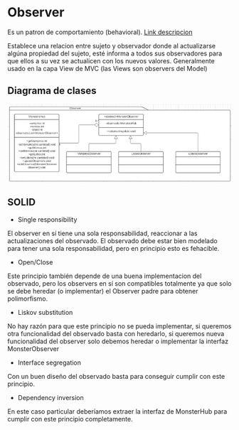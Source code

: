 # Observer
Es un patron de comportamiento (behavioral). [Link descripcion](https://sourcemaking.com/design_patterns/observer)

Establece una relacion entre sujeto y observador donde al actualizarse algúna propiedad del 
sujeto, esté informa a todos sus observadores para que ellos a su vez se actualicen con los nuevos valores. Generalmente usado en la capa View de MVC (las Views son observers del Model)

## Diagrama de clases
![UML](observer.jpg)

## SOLID
* Single responsibility

El observer en sí tiene una sola responsabilidad, reaccionar a las actualizaciones del observado. El observado debe estar bien modelado para tener una sola responsabilidad, pero en principio esto es fehacible.

* Open/Close

Este principio también depende de una buena implementacion del observado, pero los observers en sí son compatibles totalmente ya que solo se debe heredar (o implementar) el Observer padre para obtener polimorfismo.

* Liskov substitution

No hay razón para que este principio no se pueda implementar, si queremos otra funcionalidad del observado basta con heredarlo, si queremos nueva funcionalidad del observer solo debemos heredar o implementar la interfaz MonsterObserver

* Interface segregation

Con un buen diseño del observado basta para conseguir cumplir con este principio.

* Dependency inversion

En este caso particular deberíamos extraer la interfaz de MonsterHub para cumplir con este principio completamente.